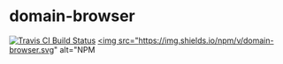 <!-- TITLE/ -->

<h1>domain-browser</h1>

<!-- /TITLE -->


<!-- BADGES/ -->

<span class="badge-travisci"><a href="http://travis-ci.org/bevry/domain-browser" title="Check this project's build status on TravisCI"><img src="https://img.shields.io/travis/bevry/domain-browser/master.svg" alt="Travis CI Build Status" /></a></span>
<span class="badge-npmversion"><a href="https://npmjs.org/package/domain-browser" title="View this project on NPM"><img src="https://img.shields.io/npm/v/domain-browser.svg" alt="NPM 